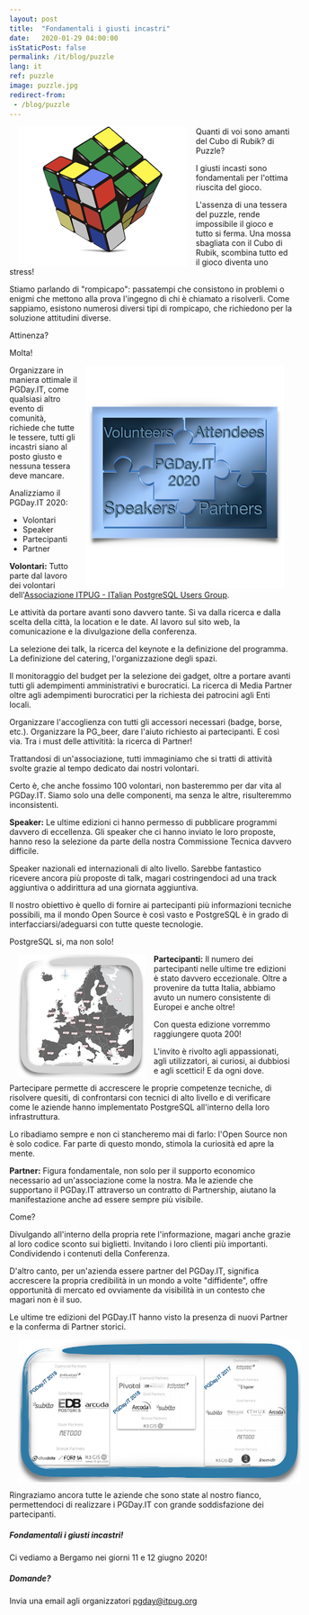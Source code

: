 ```yaml
---
layout: post
title:  "Fondamentali i giusti incastri"
date:   2020-01-29 04:00:00
isStaticPost: false
permalink: /it/blog/puzzle
lang: it
ref: puzzle
image: puzzle.jpg
redirect-from:
 - /blog/puzzle
---
```


<img src="/img/posts/cubo.png" align="left" Hspace="15" Vspace="0" Border="0">

Quanti di voi sono amanti del Cubo di Rubik? di Puzzle?

I giusti incasti sono fondamentali per l'ottima riuscita del gioco.

L'assenza di una tessera del puzzle, rende impossibile il gioco e tutto si ferma. Una mossa sbagliata con il Cubo di Rubik, scombina tutto ed il gioco diventa uno stress!

Stiamo parlando di "rompicapo": passatempi che consistono in problemi o enigmi che mettono alla prova l'ingegno di chi è chiamato a risolverli. Come sappiamo, esistono numerosi diversi tipi di rompicapo, che richiedono per la soluzione attitudini diverse.

Attinenza?

Molta!

<img src="/img/posts/puzzle_title.png" align="right" Hspace="15" Vspace="0" Border="0">

Organizzare in maniera ottimale il PGDay.IT, come qualsiasi altro evento di comunità, richiede che tutte le tessere, tutti gli incastri siano al posto giusto e nessuna tessera deve mancare.

Analizziamo il PGDay.IT 2020:

* Volontari
* Speaker
* Partecipanti
* Partner

**Volontari:** Tutto parte dal lavoro dei volontari dell'[Associazione ITPUG - ITalian PostgreSQL Users Group](https://www.itpug.org/).

Le attività da portare avanti sono davvero tante. Si va dalla ricerca e dalla scelta della città, la location e le date. Al lavoro sul sito web, la comunicazione e la divulgazione della conferenza.

La selezione dei talk, la ricerca del keynote e la definizione del programma. La definizione del catering, l'organizzazione degli spazi.

Il monitoraggio del budget per la selezione dei gadget, oltre a portare avanti tutti gli adempimenti amministrativi e burocratici. La ricerca di Media Partner oltre agli adempimenti burocratici per la richiesta dei patrocini agli Enti locali.

Organizzare l'accoglienza con tutti gli accessori necessari (badge, borse, etc.). Organizzare la PG_beer, dare l'aiuto richiesto ai partecipanti. E così via. Tra i must delle attivitità: la ricerca di Partner!

Trattandosi di un'associazione, tutti immaginiamo che si tratti di attività svolte grazie al tempo dedicato dai nostri volontari.

Certo è, che anche fossimo 100 volontari, non basteremmo per dar vita al PGDay.IT. Siamo solo una delle componenti, ma senza le altre, risulteremmo inconsistenti.

**Speaker:** Le ultime edizioni ci hanno permesso di pubblicare programmi davvero di eccellenza. Gli speaker che ci hanno inviato le loro proposte, hanno reso la selezione da parte della nostra Commissione Tecnica davvero difficile.

Speaker nazionali ed internazionali di alto livello. Sarebbe fantastico ricevere ancora più proposte di talk, magari costringendoci ad una track aggiuntiva o addirittura ad una giornata aggiuntiva.

Il nostro obiettivo è quello di fornire ai partecipanti più informazioni tecniche possibili, ma il mondo Open Source è così vasto e PostgreSQL è in grado di interfacciarsi/adeguarsi con tutte queste tecnologie.

PostgreSQL si, ma non solo!

<img src="/img/posts/europa.png" align="left" Hspace="15" Vspace="0" Border="0">

**Partecipanti:** Il numero dei partecipanti nelle ultime tre edizioni è stato davvero eccezionale. Oltre a provenire da tutta Italia, abbiamo avuto un numero consistente di Europei e anche oltre!

Con questa edizione vorremmo raggiungere quota 200!

L'invito è rivolto agli appassionati, agli utilizzatori, ai curiosi, ai dubbiosi e agli scettici! E da ogni dove.

Partecipare permette di accrescere le proprie competenze tecniche, di risolvere quesiti, di confrontarsi con tecnici di alto livello e di verificare come le aziende hanno implementato PostgreSQL all'interno della loro infrastruttura.

Lo ribadiamo sempre e non ci stancheremo mai di farlo: l'Open Source non è solo codice. Far parte di questo mondo, stimola la curiosità ed apre la mente.

**Partner:** Figura fondamentale, non solo per il supporto economico necessario ad un'associazione come la nostra. Ma le aziende che supportano il PGDay.IT attraverso un contratto di Partnership, aiutano la manifestazione anche ad essere sempre più visibile.

Come?

Divulgando all'interno della propria rete l'informazione, magari anche grazie al loro codice sconto sui biglietti. Invitando i loro clienti più importanti. Condividendo i contenuti della Conferenza.

D'altro canto, per un'azienda essere partner del PGDay.IT, significa accrescere la propria credibilità in un mondo a volte "diffidente", offre opportunità di mercato ed ovviamente da visibilità in un contesto che magari non è il suo.

Le ultime tre edizioni del PGDay.IT hanno visto la presenza di nuovi Partner e la conferma di Partner storici.

<img src="/img/posts/partner_post.png" align="center" Hspace="15" Vspace="0" Border="0">

Ringraziamo ancora tutte le aziende che sono state al nostro fianco, permettendoci di realizzare i PGDay.IT con grande soddisfazione dei partecipanti.

##### Fondamentali i giusti incastri!

Ci vediamo a Bergamo nei giorni 11 e 12 giugno 2020!

##### Domande?

Invia una email agli organizzatori [pgday@itpug.org](mailto:pgday@itpug.org)

